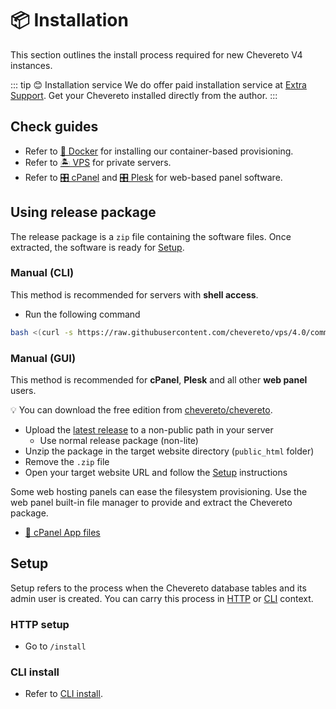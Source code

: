 # 📦 Installation

This section outlines the install process required for new Chevereto V4 instances.

::: tip 😊 Installation service
We do offer paid installation service at [Extra Support](https://chevereto.com/support). Get your Chevereto installed directly from the author.
:::

## Check guides

* Refer to [🐋 Docker](../../guides/docker/README.md) for installing our container-based provisioning.
* Refer to [🏝 VPS](../../guides/server/vps.md) for private servers.
* Refer to [🎛 cPanel](../../guides/cpanel/README.md) and [🎛 Plesk](../../guides/plesk/README.md) for web-based panel software.

## Using release package

The release package is a `zip` file containing the software files. Once extracted, the software is ready for [Setup](#setup).

### Manual (CLI)

This method is recommended for servers with **shell access**.

* Run the following command

```sh
bash <(curl -s https://raw.githubusercontent.com/chevereto/vps/4.0/common/get.sh)
```

### Manual (GUI)

This method is recommended for **cPanel**, **Plesk** and all other **web panel** users.

💡 You can download the free edition from [chevereto/chevereto](https://github.com/chevereto/chevereto/releases).

* Upload the [latest release](https://chevereto.com/panel/downloads) to a non-public path in your server
  * Use normal release package (non-lite)
* Unzip the package in the target website directory (`public_html` folder)
* Remove the `.zip` file
* Open your target website URL and follow the [Setup](#setup) instructions

Some web hosting panels can ease the filesystem provisioning. Use the web panel built-in file manager to provide and extract the Chevereto package.

* [📂 cPanel App files](../../guides/cpanel/app-files.md)

## Setup

Setup refers to the process when the Chevereto database tables and its admin user is created. You can carry this process in [HTTP](#http-setup) or [CLI](#cli-install) context.

### HTTP setup

* Go to `/install`

### CLI install

* Refer to [CLI install](../reference/cli.md#install).
